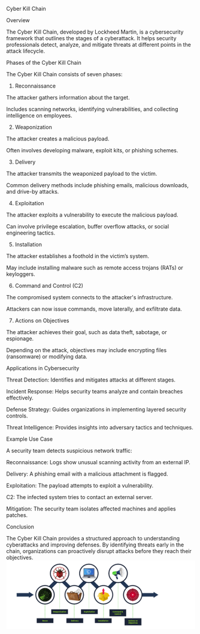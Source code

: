 Cyber Kill Chain

Overview

The Cyber Kill Chain, developed by Lockheed Martin, is a cybersecurity framework that outlines the stages of a cyberattack. It helps security professionals detect, analyze, and mitigate threats at different points in the attack lifecycle.

Phases of the Cyber Kill Chain

The Cyber Kill Chain consists of seven phases:

1. Reconnaissance

The attacker gathers information about the target.

Includes scanning networks, identifying vulnerabilities, and collecting intelligence on employees.

2. Weaponization

The attacker creates a malicious payload.

Often involves developing malware, exploit kits, or phishing schemes.

3. Delivery

The attacker transmits the weaponized payload to the victim.

Common delivery methods include phishing emails, malicious downloads, and drive-by attacks.

4. Exploitation

The attacker exploits a vulnerability to execute the malicious payload.

Can involve privilege escalation, buffer overflow attacks, or social engineering tactics.

5. Installation

The attacker establishes a foothold in the victim’s system.

May include installing malware such as remote access trojans (RATs) or keyloggers.

6. Command and Control (C2)

The compromised system connects to the attacker's infrastructure.

Attackers can now issue commands, move laterally, and exfiltrate data.

7. Actions on Objectives

The attacker achieves their goal, such as data theft, sabotage, or espionage.

Depending on the attack, objectives may include encrypting files (ransomware) or modifying data.

Applications in Cybersecurity

Threat Detection: Identifies and mitigates attacks at different stages.

Incident Response: Helps security teams analyze and contain breaches effectively.

Defense Strategy: Guides organizations in implementing layered security controls.

Threat Intelligence: Provides insights into adversary tactics and techniques.

Example Use Case

A security team detects suspicious network traffic:

Reconnaissance: Logs show unusual scanning activity from an external IP.

Delivery: A phishing email with a malicious attachment is flagged.

Exploitation: The payload attempts to exploit a vulnerability.

C2: The infected system tries to contact an external server.

Mitigation: The security team isolates affected machines and applies patches.

Conclusion

The Cyber Kill Chain provides a structured approach to understanding cyberattacks and improving defenses. By identifying threats early in the chain, organizations can proactively disrupt attacks before they reach their objectives.
![alt text](image.png)
